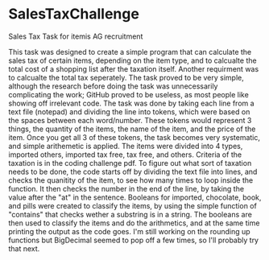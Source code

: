# SalesTaxChallenge
Sales Tax Task for itemis AG recruitment

This task was designed to create a simple program that can calculate the sales tax of certain items, depending on the item type, and to calcualte the total cost of a shopping list after the taxation itself. Another requirment was to calcualte the total tax seperately. The task proved to be very simple, although the research before doing the task was unnecessarily complicating the work; GitHub proved to be useless, as most people like showing off irrelevant code.
The task was done by taking each line from a text file (notepad) and dividing the line into tokens, which were based on the spaces between each word/number. These tokens would represent 3 things, the quantity of the items, the name of the item, and the price of the item. Once you get all 3 of these tokens, the task becomes very systematic, and simple arithemetic is applied. The items were divided into 4 types, imported others, imported tax free, tax free, and others. Criteria of the taxation is in the coding challenge pdf. To figure out what sort of taxation needs to be done, the code starts off by dividing the text file into lines, and checks the quanitity of the item, to see how many times to loop inside the function. It then checks the number in the end of the line, by taking the value after the "at" in the sentence. Booleans for imported, chocolate, book, and pills were created to classify the items, by using the simple function of "contains" that checks wether a substring is in a string. The booleans are then used to classify the items and do the arithmetics, and at the same time printing the output as the code goes. I'm still working on the rounding up functions but BigDecimal seemed to pop off a few times, so I'll probably try that next.
